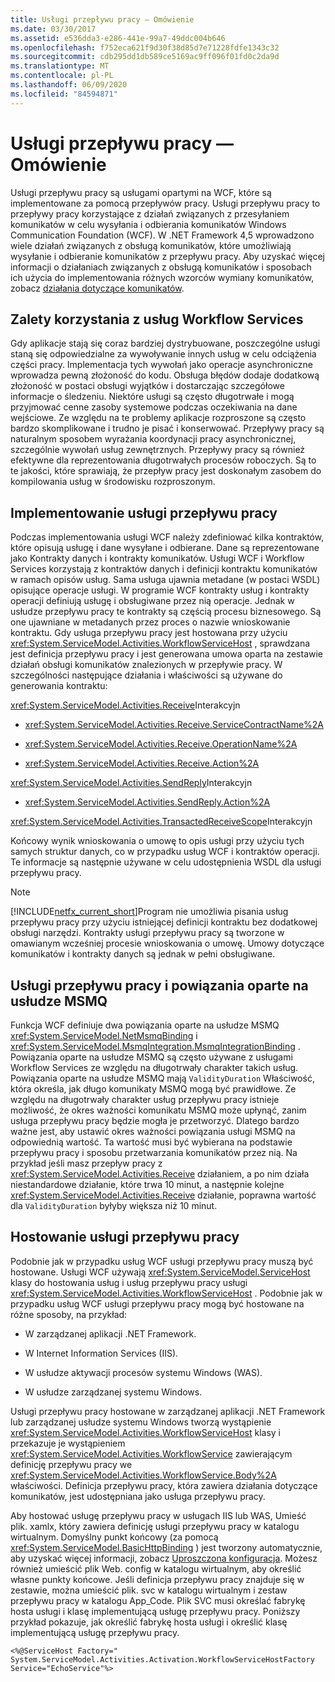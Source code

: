 ```yaml
---
title: Usługi przepływu pracy — Omówienie
ms.date: 03/30/2017
ms.assetid: e536dda3-e286-441e-99a7-49ddc004b646
ms.openlocfilehash: f752eca621f9d30f38d85d7e71228fdfe1343c32
ms.sourcegitcommit: cdb295dd1db589ce5169ac9ff096f01fd0c2da9d
ms.translationtype: MT
ms.contentlocale: pl-PL
ms.lasthandoff: 06/09/2020
ms.locfileid: "84594871"
---
```

# <a name="workflow-services-overview"></a>Usługi przepływu pracy — Omówienie

Usługi przepływu pracy są usługami opartymi na WCF, które są implementowane za pomocą przepływów pracy. Usługi przepływu pracy to przepływy pracy korzystające z działań związanych z przesyłaniem komunikatów w celu wysyłania i odbierania komunikatów Windows Communication Foundation (WCF). W .NET Framework 4,5 wprowadzono wiele działań związanych z obsługą komunikatów, które umożliwiają wysyłanie i odbieranie komunikatów z przepływu pracy. Aby uzyskać więcej informacji o działaniach związanych z obsługą komunikatów i sposobach ich użycia do implementowania różnych wzorców wymiany komunikatów, zobacz [działania dotyczące komunikatów](messaging-activities.md).

## <a name="benefits-of-using-workflow-services"></a>Zalety korzystania z usług Workflow Services

Gdy aplikacje stają się coraz bardziej dystrybuowane, poszczególne usługi staną się odpowiedzialne za wywoływanie innych usług w celu odciążenia części pracy. Implementacja tych wywołań jako operacje asynchroniczne wprowadza pewną złożoność do kodu. Obsługa błędów dodaje dodatkową złożoność w postaci obsługi wyjątków i dostarczając szczegółowe informacje o śledzeniu. Niektóre usługi są często długotrwałe i mogą przyjmować cenne zasoby systemowe podczas oczekiwania na dane wejściowe. Ze względu na te problemy aplikacje rozproszone są często bardzo skomplikowane i trudno je pisać i konserwować. Przepływy pracy są naturalnym sposobem wyrażania koordynacji pracy asynchronicznej, szczególnie wywołań usług zewnętrznych. Przepływy pracy są również efektywne dla reprezentowania długotrwałych procesów roboczych. Są to te jakości, które sprawiają, że przepływ pracy jest doskonałym zasobem do kompilowania usług w środowisku rozproszonym.

## <a name="implementing-a-workflow-service"></a>Implementowanie usługi przepływu pracy

Podczas implementowania usługi WCF należy zdefiniować kilka kontraktów, które opisują usługę i dane wysyłane i odbierane. Dane są reprezentowane jako Kontrakty danych i kontrakty komunikatów. Usługi WCF i Workflow Services korzystają z kontraktów danych i definicji kontraktu komunikatów w ramach opisów usług. Sama usługa ujawnia metadane (w postaci WSDL) opisujące operacje usługi. W programie WCF kontrakty usług i kontrakty operacji definiują usługę i obsługiwane przez nią operacje. Jednak w usłudze przepływu pracy te kontrakty są częścią procesu biznesowego. Są one ujawniane w metadanych przez proces o nazwie wnioskowanie kontraktu. Gdy usługa przepływu pracy jest hostowana przy użyciu <xref:System.ServiceModel.Activities.WorkflowServiceHost> , sprawdzana jest definicja przepływu pracy i jest generowana umowa oparta na zestawie działań obsługi komunikatów znalezionych w przepływie pracy. W szczególności następujące działania i właściwości są używane do generowania kontraktu:

<xref:System.ServiceModel.Activities.Receive>Interakcyjn

- <xref:System.ServiceModel.Activities.Receive.ServiceContractName%2A>

- <xref:System.ServiceModel.Activities.Receive.OperationName%2A>

- <xref:System.ServiceModel.Activities.Receive.Action%2A>

<xref:System.ServiceModel.Activities.SendReply>Interakcyjn

- <xref:System.ServiceModel.Activities.SendReply.Action%2A>

<xref:System.ServiceModel.Activities.TransactedReceiveScope>Interakcyjn

Końcowy wynik wnioskowania o umowę to opis usługi przy użyciu tych samych struktur danych, co w przypadku usług WCF i kontraktów operacji. Te informacje są następnie używane w celu udostępnienia WSDL dla usługi przepływu pracy.

> [!NOTE]
> [!INCLUDE[netfx_current_short](../../../../includes/netfx-current-short-md.md)]Program nie umożliwia pisania usług przepływu pracy przy użyciu istniejącej definicji kontraktu bez dodatkowej obsługi narzędzi. Kontrakty usługi przepływu pracy są tworzone w omawianym wcześniej procesie wnioskowania o umowę. Umowy dotyczące komunikatów i kontrakty danych są jednak w pełni obsługiwane.

## <a name="workflow-services-and-msmq-based-bindings"></a>Usługi przepływu pracy i powiązania oparte na usłudze MSMQ

Funkcja WCF definiuje dwa powiązania oparte na usłudze MSMQ <xref:System.ServiceModel.NetMsmqBinding> i <xref:System.ServiceModel.MsmqIntegration.MsmqIntegrationBinding> .  Powiązania oparte na usłudze MSMQ są często używane z usługami Workflow Services ze względu na długotrwały charakter takich usług. Powiązania oparte na usłudze MSMQ mają `ValidityDuration` Właściwość, która określa, jak długo komunikaty MSMQ mogą być prawidłowe. Ze względu na długotrwały charakter usług przepływu pracy istnieje możliwość, że okres ważności komunikatu MSMQ może upłynąć, zanim usługa przepływu pracy będzie mogła je przetworzyć. Dlatego bardzo ważne jest, aby ustawić okres ważności powiązania usługi MSMQ na odpowiednią wartość. Ta wartość musi być wybierana na podstawie przepływu pracy i sposobu przetwarzania komunikatów przez nią. Na przykład jeśli masz przepływ pracy z <xref:System.ServiceModel.Activities.Receive> działaniem, a po nim działa niestandardowe działanie, które trwa 10 minut, a następnie kolejne <xref:System.ServiceModel.Activities.Receive> działanie, poprawna wartość dla `ValidityDuration` byłyby większa niż 10 minut.

## <a name="hosting-a-workflow-service"></a>Hostowanie usługi przepływu pracy

Podobnie jak w przypadku usług WCF usługi przepływu pracy muszą być hostowane. Usługi WCF używają <xref:System.ServiceModel.ServiceHost> klasy do hostowania usług i usług przepływu pracy usługi <xref:System.ServiceModel.Activities.WorkflowServiceHost> . Podobnie jak w przypadku usług WCF usługi przepływu pracy mogą być hostowane na różne sposoby, na przykład:

- W zarządzanej aplikacji .NET Framework.

- W Internet Information Services (IIS).

- W usłudze aktywacji procesów systemu Windows (WAS).

- W usłudze zarządzanej systemu Windows.

Usługi przepływu pracy hostowane w zarządzanej aplikacji .NET Framework lub zarządzanej usłudze systemu Windows tworzą wystąpienie <xref:System.ServiceModel.Activities.WorkflowServiceHost> klasy i przekazuje je wystąpieniem <xref:System.ServiceModel.Activities.WorkflowService> zawierającym definicję przepływu pracy we <xref:System.ServiceModel.Activities.WorkflowService.Body%2A> właściwości. Definicja przepływu pracy, która zawiera działania dotyczące komunikatów, jest udostępniana jako usługa przepływu pracy.

Aby hostować usługę przepływu pracy w usługach IIS lub WAS, Umieść plik. xamlx, który zawiera definicję usługi przepływu pracy w katalogu wirtualnym. Domyślny punkt końcowy (za pomocą <xref:System.ServiceModel.BasicHttpBinding> ) jest tworzony automatycznie, aby uzyskać więcej informacji, zobacz [Uproszczona konfiguracja](../simplified-configuration.md). Możesz również umieścić plik Web. config w katalogu wirtualnym, aby określić własne punkty końcowe. Jeśli definicja przepływu pracy znajduje się w zestawie, można umieścić plik. svc w katalogu wirtualnym i zestaw przepływu pracy w katalogu App_Code. Plik SVC musi określać fabrykę hosta usługi i klasę implementującą usługę przepływu pracy. Poniższy przykład pokazuje, jak określić fabrykę hosta usługi i określić klasę implementującą usługę przepływu pracy.

```
<%@ServiceHost Factory=" System.ServiceModel.Activities.Activation.WorkflowServiceHostFactory
Service="EchoService"%>
```
